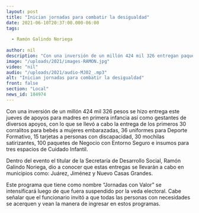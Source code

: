 ```yaml
---
layout: post
title: "Inician jornadas para combatir la desigualdad"
date: 2021-06-10T20:37:00.000-06:00
tags:
  
  - Ramón Galindo Noriega
  
author: nil
description: "Con una inversión de un millón 424 mil 326 entregan paquetes a madres vulnerables."
image: "/uploads/2021/images-RAMON.jpg"
video: "nil"
audio: "/uploads/2021/audio-MJ02_.mp3"
alt: "Inician jornadas para combatir la desigualdad"
front: false
section: "Local"
news_id: 184974
---
```


Con una inversión de un millón 424 mil 326 pesos se hizo entrega este jueves de apoyos para madres en primera infancia así como gestantes de diversos apoyos, con lo que se llevó a cabo la entrega de los primeros 30 corralitos para bebés a mujeres embarazadas, 36 uniformes para Deporte Formativo, 15 tarjetas a personas con discapacidad, 30 mochilas satirizantes, 100 paquetes de Negocio con Entorno Seguro e insumos para tres espacios de Cuidado Infantil.

Dentro del evento el titular de la Secretaría de Desarrollo Social, Ramón Galindo Noriega, dio a conocer que estas entregas se llevarán a cabo en municipios como: Juárez, Jiménez y Nuevo Casas Grandes.

Este programa que tiene como nombre “Jornadas con Valor” se intensificará luego de que fuera suspendido por la veda electoral. Cabe señalar que el funcionario invitó a que todas las personas con necesidades se acerquen y vean la manera de ingresar en estos programas.